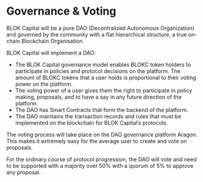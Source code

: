 # Governance & Voting 

BLOK Capital will be a pure DAO (Decentralized Autonomous Organization) and governed by the community with a flat hierarchical structure, a true on-chain Blockchain Organisation.

BLOK Capital will implement a DAO:

- The BLOK Capital governance model enables BLOKC token holders to participate in policies and protocol decisions on the platform. The amount of BLOKC tokens that a user holds is proportional to their voting power on the platform.
- The voting power of a user gives them the right to participate in policy making, proposals, and to have a say in any future direction of the platform.
- The DAO has Smart Contracts that form the backend of the platform.
- The DAO maintains the transaction records and rules that must be implemented on the blockchain for BLOK Capital’s protocols.

The voting process will take place on the DAO governance platform Aragon. This makes it extremely easy for the average user to create and vote on proposals.

For the ordinary course of protocol progression, the DAO will vote and need to be supported with a majority over 50% with a quorum of 5% to approve any proposal.